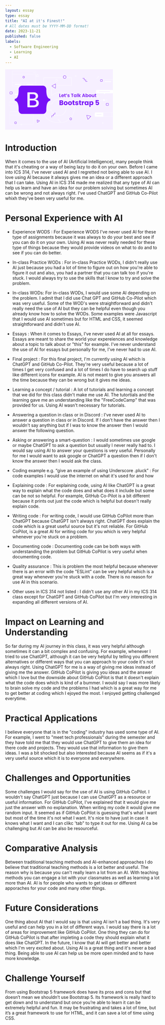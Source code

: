 ```yaml
---
layout: essay
type: essay
title: "AI at it's Finest!"
# All dates must be YYYY-MM-DD format!
date: 2023-11-21
published: false
labels:
  - Software Engineering
  - Learning
  - AI
---
```


<img width="350px" class="rounded float-start pe-4" src="../img/lets-talk-about-bootstrap.png">

# Introduction

When it comes to the use of AI (Artificial Intelligence), many people think that it's cheating or a way of being lazy to do it on your own. Before I came into ICS 314, I've never used AI and I regretted not being able to use AI. I love using AI because it always gives me an idea or a different approach that I can take. Using AI in ICS 314 made me realized that any type of AI can help us learn and have an idea for our problem solving but sometimes AI can be wrong and not always right. I've used ChatGPT and GitHub Co-Pilot whixh they've been very useful for me. 

# Personal Experience with AI

* Experience WODS : For Experience WODS I've never used AI for these type of assignments because it was always to do your best and see if you can do it on your own. Using AI was never really needed for these type of things because they would provide videos on what to do and to see if you can do better. 

* In-class Practice WODs : For in-class Practice WODs, I didn't really use AI just because you had a lot of time to figure out on how you're able to figure it out and also, you had a partner that you can talk too if you're stuck. I would always try to use the skills that I know to try and solve the problem. 

* In-class WODs: For in-class WODs, I would use some AI depending on the problem. I admit that I did use Chat GPT and GitHub Co-Pilot which was very useful. Some of the WOD's were straightforward and didn't really need the use of AI but they can be helpful even though you already know how to solve the WODs. Some examples were Javascript that I would use AI sometimes but for HTML and CSS, it seemed straightforward and didn't use AI. 

* Essays : When it comes to Essays, I've never used AI at all for essays. Essays are meant to share the world your expereiences and knowledge about a topic to talk about or "this" for example. I've never understand the use of AI for essays but personally for me, I've never had to use AI.

* Final project : For this final project, I'm currently using AI which is ChatGPT and GitHub Co-Pilot. They're very useful because a lot of times I get very confused and a lot of times I do have to search up stuff like different icons for example. AI is not meant to give you answers all the time because they can be wrong but it gives me ideas. 

* Learning a concept / tutorial : A lot of tutorials and learning a concept that we did for this class didn't make me use AI. The tutortials and the learning gave me an understanding like the "FreeCodeCamp" that was provided for us. Using AI wasn't necessary for tutorials. 

* Answering a question in class or in Discord : I've never used AI to answer a question in class or in Discord. If I don't have the answer then I wouldn't say anything but if I was to know the answer then I would answer the following question. 

* Asking or answering a smart-question : I would sometimes use google or maybe ChatGPT to ask a question but usually I never really had to. I would say using AI to answer your questions is very useful. Personally for me I would want to ask google or ChatGPT a question then if I don't know the answer then I would ask the class. 

* Coding example e.g. “give an example of using Underscore .pluck” : For code examples I would use the internet on what it's used for and how

* Explaining code : For explaining code, using AI like ChatGPT is a great way to explain what the code does and what does it include but some can be not so helpful. For example, GitHub Co-Pilot is a bit different because it prints out just the code which is helpful but doesn't really explain code.

* Writing code : For writing code, I would use GitHub CoPilot more than ChatGPT because ChatGPT isn't always right. ChatGPT does explain the code which is a great useful source but it's not reliable. For GitHub CoPilot, is a great AI for writing code for you which is very helpful whenever you're stuck on a problem.

* Documenting code : Documenting code can be both ways with understanding the problem but GitHub CoPilot is very useful when documenting code.

* Quality assurance : This is problem the most helpful because whenever there is an error with the code "ESLint" can be very helpful which is a great way whenever you're stuck with a code. There is no reason for use AI in this scenario.

* Other uses in ICS 314 not listed : I didn't use any other AI in my ICS 314 class except for ChatGPT and GitHub CoPilot but I'm very interesting in expanding all different versions of AI.

# Impact on Learning and Understanding

So far during my AI journey in this class, it was very helpful although sometimes it can a bit complex and confusing. For example, whenever I tried to use ChatGPT, although it can be very helpful by telling you different alternatives or different ways that you can approach to your code it's not always right. Using ChatGPT for me is a way of giving me ideas instead of giving me the answer. GitHub CoPilot is giving you ideas and the answer which I love but the downside about GitHub CoPilot is that it doesn't explain what the code does which is kind of a bummer. I would say I was more likely to brain solve my code and the problems I had which is a great way for me to get better at coding which I ejoyed the most. I enjoyed getting challenged everytime. 

# Practical Applications

I believe everyone that is in the "coding" industry has used some type of AI. For example, I went to "meet tech professionals" during the semester and they have told me that they would use ChatGPT to give them an idea for there code and projects. They would use that information to give them ideas. I was a bit shocked but also interested because AI seems as if it's a very useful source which it is to everyone and everywhere. 

# Challenges and Opportunities

Some challenges I would say for the use of AI is using GitHub CoPilot. I wouldn't say ChatGPT just because I can use ChatGPT as a resource or useful information. For GitHub CoPilot, I've explained that it would give me just the answer with no explanation. When writing my code it would give me random input. It seemed as if GitHub CoPilot is guessing that's what I want but most of the time it's not what I want. It's nice to have just in case it knows what I want and I can clikc 'tab" to type it out for me. Using AI ca be challenging but AI can be also be resourceful.

# Comparative Analysis

Between traditional teaching methods and AI-enhanced approaches I do believe that traditional teaching methods is a lot better and useful. The reason why is because you can't really learn a lot from an AI. With teaching methods you can engage a lot with your classmates as well as learning a lot more than AI. AI is for people who wants to get ideas or different apporaches for your code and many other things. 

# Future Considerations

One thing about AI that I would say is that using AI isn't a bad thing. It's very useful and can help you in a lot of different ways. I would say there is a lot of areas for improvement like GitHub CoPilot. One thing they can do for GitHub CoPilot is that after impleting a code they should explain what it does like ChatGPT. In the future, I know that AI will get better and better which I'm very excited about. Using AI is a great thing and it's never a bad thing. Being able to use AI can help us be more open minded and to have more knowledge.



# Challenge Yourself

From using Bootstrap 5 framework does have its pros and cons but that doesn’t mean we shouldn’t use Bootstrap 5. Its framework is really hard to get down and to understand but once you’re able to learn it can be extremely helpful and fun. It may be frustrating and takes a lot of time, but it’s a great framework to use for HTML, and it can save a lot of time using CSS. 
